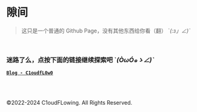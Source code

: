 # 隙间

> 这只是一个普通的 Github Page，没有其他东西给你看（翻） \`_(:з」∠)\`_

<br>

### 迷路了么，点按下面的链接继续探索吧 \`_(ÒωÓ๑ゝ∠)\`_

[**`Blog - C1oudfL0w0`**](https://C1oudfL0w0.github.io/blog/)

<br>
<br>
<p>©2022-2024 C1oudFLowing. All Rights Reserved.</p>


